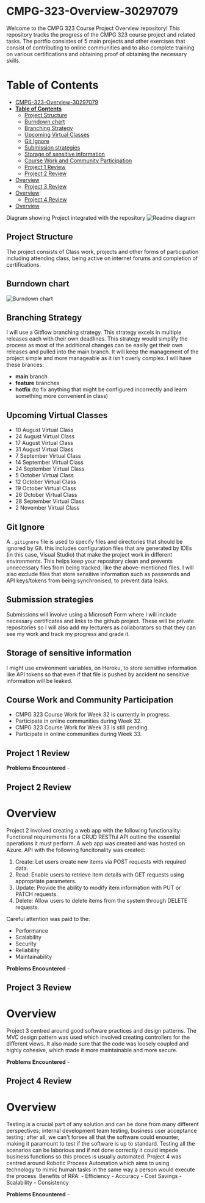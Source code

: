 # CMPG-323-Overview-30297079

Welcome to the CMPG 323 Course Project Overview repository! This repository tracks the progress of the CMPG 323 course project and related tasks.
 The portfio consistes of 5 main projects and other exercises that consist of contributing to online communities and to also complete training on various certifications and obtaining proof of obtaining the necessary skills.

# **Table of Contents**
- [CMPG-323-Overview-30297079](#cmpg-323-overview-30297079)
- [**Table of Contents**](#table-of-contents)
  - [Project Structure](#project-structure)
  - [Burndown chart](#burndown-chart)
  - [Branching Strategy](#branching-strategy)
  - [Upcoming Virtual Classes](#upcoming-virtual-classes)
  - [Git Ignore](#git-ignore)
  - [Submission strategies](#submission-strategies)
  - [Storage of sensitive information](#storage-of-sensitive-information)
  - [Course Work and Community Participation](#course-work-and-community-participation)
  - [Project 1 Review](#project-1-review)
  - [Project 2 Review](#project-2-review)
- [Overview](#overview)
  - [Project 3 Review](#project-3-review)
- [Overview](#overview-1)
  - [Project 4 Review](#project-4-review)
- [Overview](#overview-2)

Diagram showing Project integrated with the repository
![Readme diagram](https://github.com/SamaritanAI/CMPG-323-Overview-30297079/assets/33179496/7616bde2-35fd-48fc-9260-7e389018e002)


## Project Structure
The project consists of Class work, projects and other forms of participation including attending class, being active on internet forums and completion of certifications.

## Burndown chart
![Burndown chart](https://github.com/SamaritanAI/CMPG-323-Overview-30297079/assets/33179496/e1ffe136-e80c-45bc-8735-1b814c3f9fbc)



## Branching Strategy
I will use a Gitflow branching strategy. This strategy excels in multiple releases each with their own deadlines. This strategy would simplify the process as most of the additional changes can be easily get their own releases and pulled into the main branch.
It will keep the management of the project simple and more manageable as it isn't overly complex.
I will have these brances:
- **main** branch
-  **feature** branches
- **hotfix** (to fix anything that might be configured incorrectly and learn something more convenient in class)

## Upcoming Virtual Classes
- 10 August Virtual Class
- 24 August Virtual Class
- 17 August Virtual Class
- 31 August Virtual Class
- 7 September Virtual Class
- 14 September Virtual Class
- 24 September Virtual Class
- 5 October Virtual Class
- 12 October Virtual Class
- 19 October Virtual Class
- 26 October Virtual Class
- 28 September Virtual Class
- 2 November Virtual Class

## Git Ignore

A `.gitignore` file is used to specify files and directories that should be ignored by Git. this includes configuration files that are generated by IDEs (in this case, Visual Studio) that make the project work in different environments. This helps keep your repository clean and prevents unnecessary files from being tracked, like the above-mentioned files. I will also exclude files that store sensitive information such as passwords and API keys/tokens from being synchronised, to prevent data leaks.


## Submission strategies
Submissions will involve using a Microsoft Form where I will include necessary certificates and links to the github project. These will be private repositories so I will also add my lecturers as collaborators so that they can see my work and track my progress and grade it.

## Storage of sensitive information
I might use environment variables, on Heroku, to store sensitive information like API tokens so that even if that file is pushed by accident no sensitive information will be leaked.

## Course Work and Community Participation

- CMPG 323 Course Work for Week 32 is currently in progress.
- Participate in online communities during Week 32.
- CMPG 323 Course Work for Week 33 is still pending.
- Participate in online communities during Week 33.


## Project 1 Review

**Problems Encountered**
    - 



## Project 2 Review
# Overview
Project 2 involved creating a web app with the following functionality:
Functional requirements for a CRUD RESTful API outline the essential operations it must perform. A web app was created and was hosted on Azure. API with the following funcitonality was created:

1. Create: Let users create new items via POST requests with required data.
2. Read: Enable users to retrieve item details with GET requests using appropriate parameters.
3. Update: Provide the ability to modify item information with PUT or PATCH requests.
4. Delete: Allow users to delete items from the system through DELETE requests.

Careful attention was paid to the:
 - Performance
 - Scalability
 - Security
 - Reliability
 - Maintainability

**Problems Encountered**
    - 


## Project 3 Review
# Overview
Project 3 centred around good software practices and design patterns. The MVC design pattern was used which involved creating controllers for the different views. It also made sure that the code was loosely coupled and highly cohesive, which made it more maintainable and more secure. 

**Problems Encountered**
    - 

## Project 4 Review
# Overview
Testing is a crucial part of any solution and can be done from many different perspectives; internal development team testing, business user acceptance testing; after all, we can't forsee all that the software could enounter, making it paramount to test if the software is up to standard. Testing all the scenarios can be laborious and if not done correctly it could impede business functions so this proces is usually automated. Project 4 was centred around Robotic Process Automation which aims to using technology to mimic human tasks in the same way a person would execute the process. 
Benefits of RPA:
    - Efficiency
    - Accuracy
    - Cost Savings
    - Scalability
    - Consistency

**Problems Encountered**
    - 